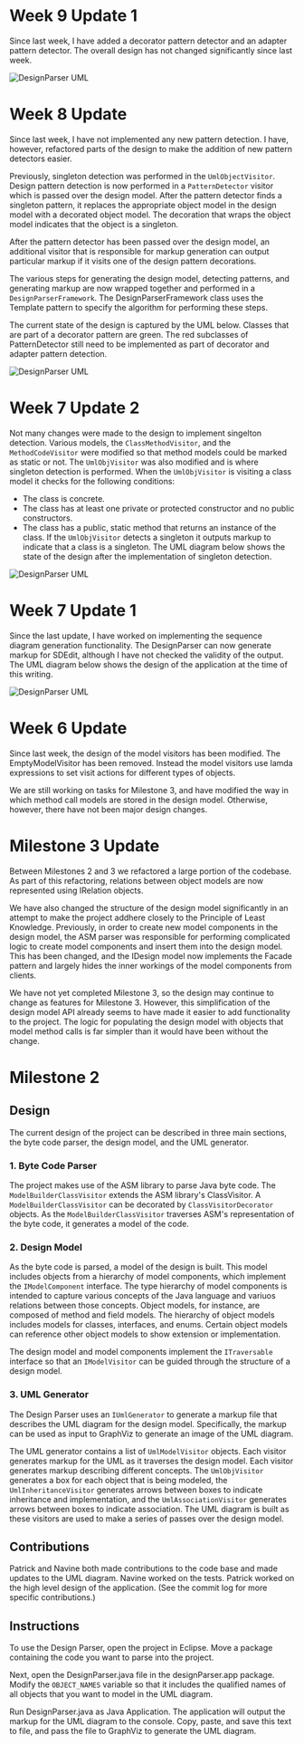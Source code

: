 # Week 9 Update 1

Since last week, I have added a decorator pattern detector and an adapter pattern detector. The overall design has not changed significantly since last week.

![DesignParser UML](/docs/DesignParserUML-w9-1.png)

# Week 8 Update

Since last week, I have not implemented any new pattern detection. I have, however, refactored parts of the design to make the addition of new pattern detectors easier.

Previously, singleton detection was performed in the `UmlObjectVisitor`. Design pattern detection is now performed in a `PatternDetector` visitor which is passed over the design model. After the pattern detector finds a singleton pattern, it replaces the appropriate object model in the design model with a decorated object model. The decoration that wraps the object model indicates that the object is a singleton.

After the pattern detector has been passed over the design model, an additional visitor that is responsible for markup generation can output particular markup if it visits one of the design pattern decorations.

The various steps for generating the design model, detecting patterns, and generating markup are now wrapped together and performed in a `DesignParserFramework`. The DesignParserFramework class uses the Template pattern to specify the algorithm for performing these steps.    

The current state of the design is captured by the UML below. Classes that are part of a decorator pattern are green. The red subclasses of PatternDetector still need to be implemented as part of decorator and adapter pattern detection. 

![DesignParser UML](/docs/DesignParserUML-w8-1.png)

# Week 7 Update 2

Not many changes were made to the design to implement singelton detection. Various models, the `ClassMethodVisitor`, and the `MethodCodeVisitor` were modified so that method models could be marked as static or not. The `UmlObjVisitor` was also modified and is where singleton detection is performed. When the `UmlObjVisitor` is visiting a class model it checks for the following conditions:
- The class is concrete.
- The class has at least one private or protected constructor and no public constructors.
- The class has a public, static method that returns an instance of the class.
If the `UmlObjVisitor` detects a singleton it outputs markup to indicate that a class is a singleton. The UML diagram below shows the state of the design after the implementation of singleton detection.

![DesignParser UML](/docs/DesignParserUML-w7-2.png)

# Week 7 Update 1

Since the last update, I have worked on implementing the sequence diagram generation functionality. The DesignParser can now generate markup for SDEdit, although I have not checked the validity of the output. The UML diagram below shows the design of the application at the time of this writing.

![DesignParser UML](/docs/DesignParserUML-w7-1.png)

# Week 6 Update

Since last week, the design of the model visitors has been modified. The EmptyModelVisitor has been removed. Instead the model visitors use lamda expressions to set visit actions for different types of objects.

We are still working on tasks for Milestone 3, and have modified the way in which method call models are stored in the design model. Otherwise, however, there have not been major design changes.

# Milestone 3 Update

Between Milestones 2 and 3 we refactored a large portion of the codebase. As part of this refactoring, relations between object models are now represented using IRelation objects.

We have also changed the structure of the design model significantly in an attempt to make the project addhere closely to the Principle of Least Knowledge. Previously, in order to create new model components in the design model, the ASM parser was responsible for performing complicated logic to create model components and insert them into the design model. This has been changed, and the IDesign model now implements the Facade pattern and largely hides the inner workings of the model components from clients. 

We have not yet completed Milestone 3, so the design may continue to change as features for Milestone 3. However, this simplification of the design model API already seems to have made it easier to add functionality to the project.  The logic for populating the design model with objects that model method calls is far simpler than it would have been without the change.

# Milestone 2

## Design

The current design of the project can be described in three main sections, the byte code parser, the design model, and the UML generator.

### 1. Byte Code Parser

The project makes use of the ASM library to parse Java byte code.  The `ModelBuilderClassVisitor` extends the ASM library's ClassVisitor.  A `ModelBuilderClassVisitor` can be decorated by `ClassVisitorDecorator` objects. As the `ModelBuilderClassVisitor` traverses ASM's representation of the byte code, it generates a model of the code.

### 2. Design Model

As the byte code is parsed, a model of the design is built.  This model includes objects from a hierarchy of model components, which implement the `IModelComponent` interface.  The type hierarchy of model components is intended to capture various concepts of the Java language and variuos relations between those concepts. Object models, for instance, are composed of method and field models. The hierarchy of object models includes models for classes, interfaces, and enums.  Certain object models can reference other object models to show extension or implementation. 

The design model and model components implement the `ITraversable` interface so that an `IModelVisitor` can be guided through the structure of a design model.

### 3. UML Generator
The Design Parser uses an `IUmlGenerator` to generate a  markup file that describes the UML diagram for the design model.  Specifically, the markup can be used as input to GraphViz to generate an image of the UML diagram.

The UML generator contains a list of `UmlModelVisitor` objects.  Each visitor generates markup for the UML as it traverses the design model. Each visitor generates markup describing different concepts. The `UmlObjVisitor` generates a box for each object that is being modeled, the `UmlInheritanceVisitor` generates arrows between boxes to indicate inheritance and implementation, and the `UmlAssociationVisitor` generates arrows between boxes to indicate association. The UML diagram is built as these visitors are used to make a series of passes over the design model.

## Contributions

Patrick and Navine both made contributions to the code base and made updates to the UML diagram. Navine worked on the tests. Patrick worked on the high level design of the application.
(See the commit log for more specific contributions.)

## Instructions

To use the Design Parser, open the project in Eclipse. Move a package containing the code you want to parse into the project. 

Next, open the DesignParser.java file in the designParser.app package.  Modify the `OBJECT_NAMES` variable so that it includes the qualified names of all objects that you want to model in the UML diagram.

Run DesignParser.java as Java Application.  The application will output the markup for the UML diagram to the console.  Copy, paste, and save this text to file, and pass the file to GraphViz to generate the UML diagram.
